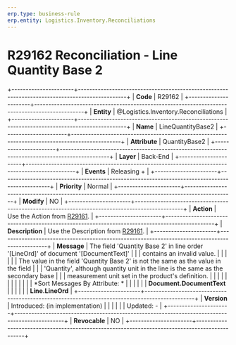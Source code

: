 ```yaml
---
erp.type: business-rule
erp.entity: Logistics.Inventory.Reconciliations
---
```


# R29162 Reconciliation - Line Quantity Base 2
+----------------------+-----------------------------------------------------------------------------------------------+
| **Code**             | R29162                                                                                        |
+----------------------+-----------------------------------------------------------------------------------------------+
| **Entity**           | @Logistics.Inventory.Reconciliations                                                                                |
+----------------------+-----------------------------------------------------------------------------------------------+
| **Name**             | LineQuantityBase2                                                                             |
+----------------------+-----------------------------------------------------------------------------------------------+
| **Attribute**        | QuantityBase2                                                                                 |
+----------------------+-----------------------------------------------------------------------------------------------+
| **Layer**            | Back-End                                                                                      |
+----------------------+-----------------------------------------------------------------------------------------------+
| **Events**           | Releasing +                                                                                   |
+----------------------+-----------------------------------------------------------------------------------------------+
| **Priority**         | Normal                                                                                        |
+----------------------+-----------------------------------------------------------------------------------------------+
| **Modify**           | NO                                                                                            |
+----------------------+-----------------------------------------------------------------------------------------------+
| **Action**           | Use the Action from [R29161](R29161.md).                                                      |
+----------------------+-----------------------------------------------------------------------------------------------+
| **Description**      | Use the Description from [R29161](R29161.md).                                                 |
+----------------------+-----------------------------------------------------------------------------------------------+
| **Message**          | The field \'Quantity Base 2\' in line order \'\[LineOrd\]\' of document \'\[DocumentText\]\'  |
|                      | contains an invalid value.                                                                    |
|                      |                                                                                               |
|                      | The value in the field \'Quantity Base 2\' is not the same as the value in the field          |
|                      | \'Quantity\', although quantity unit in the line is the same as the secondary base            |
|                      | measurement unit set in the product\'s definition.                                            |
|                      |                                                                                               |
|                      |                                                                                               |
|                      |                                                                                               |
|                      | *Sort Messages By Attribute: *                                                                |
|                      |                                                                                               |
|                      | **Document.DocumentText**                                                                     |
|                      |                                                                                               |
|                      | **Line.LineOrd**                                                                              |
+----------------------+-----------------------------------------------------------------------------------------------+
| **Version**          | Introduced: (in implementation)                                                               |
|                      |                                                                                               |
|                      | Updated: -                                                                                    |
+----------------------+-----------------------------------------------------------------------------------------------+
| **Revocable**        | NO                                                                                            |
+----------------------+-----------------------------------------------------------------------------------------------+

  

  

  
